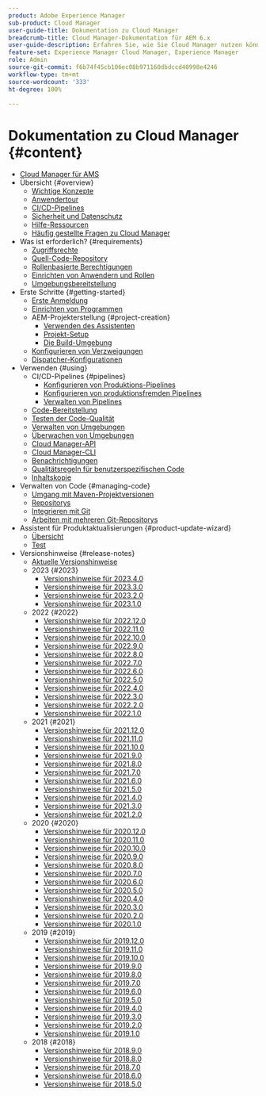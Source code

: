 ```yaml
---
product: Adobe Experience Manager
sub-product: Cloud Manager
user-guide-title: Dokumentation zu Cloud Manager
breadcrumb-title: Cloud Manager-Dokumentation für AEM 6.x
user-guide-description: Erfahren Sie, wie Sie Cloud Manager nutzen können, um Adobe Experience Manager für AMS in der Cloud selbst zu verwalten.
feature-set: Experience Manager Cloud Manager, Experience Manager
role: Admin
source-git-commit: f6b74f45cb106ec08b971160dbdccd40998e4246
workflow-type: tm+mt
source-wordcount: '333'
ht-degree: 100%

---
```



# Dokumentation zu Cloud Manager {#content}

+ [Cloud Manager für AMS](introduction.md)
+ Übersicht {#overview}
   + [Wichtige Konzepte](overview/key-concepts.md)
   + [Anwendertour](overview/user-journey.md)
   + [CI/CD-Pipelines](overview/ci-cd-pipelines.md)
   + [Sicherheit und Datenschutz](overview/security-and-privacy.md)
   + [Hilfe-Ressourcen](overview/help-resources.md)
   + [Häufig gestellte Fragen zu Cloud Manager](overview/faqs.md)
+ Was ist erforderlich? {#requirements}
   + [Zugriffsrechte](requirements/access-rights.md)
   + [Quell-Code-Repository](requirements/source-code-repository.md)
   + [Rollenbasierte Berechtigungen](requirements/role-based-permissions.md)
   + [Einrichten von Anwendern und Rollen](requirements/users-and-roles.md)
   + [Umgebungsbereitstellung](requirements/environment-provisioning.md)
+ Erste Schritte {#getting-started}
   + [Erste Anmeldung](getting-started/first-time-login.md)
   + [Einrichten von Programmen](getting-started/program-setup.md)
   + AEM-Projekterstellung {#project-creation}
      + [Verwenden des Assistenten](getting-started/using-the-wizard.md)
      + [Projekt-Setup](getting-started/project-setup.md)
      + [Die Build-Umgebung](getting-started/build-environment.md)
   + [Konfigurieren von Verzweigungen](getting-started/configuring-branches.md)
   + [Dispatcher-Konfigurationen](getting-started/dispatcher-configurations.md)
+ Verwenden {#using}
   + CI/CD-Pipelines {#pipelines}
      + [Konfigurieren von Produktions-Pipelines](using/production-pipelines.md)
      + [Konfigurieren von produktionsfremden Pipelines](using/non-production-pipelines.md)
      + [Verwalten von Pipelines](using/managing-pipelines.md)
   + [Code-Bereitstellung](using/code-deployment.md)
   + [Testen der Code-Qualität](using/code-quality-testing.md)
   + [Verwalten von Umgebungen](using/managing-environments.md)
   + [Überwachen von Umgebungen](using/monitoring-environments.md)
   + [Cloud Manager-API](https://developer.adobe.com/experience-cloud/cloud-manager/reference/api/)
   + [Cloud Manager-CLI](https://github.com/adobe/aio-cli-plugin-cloudmanager/blob/main/README.md)
   + [Benachrichtigungen](using/notifications.md)
   + [Qualitätsregeln für benutzerspezifischen Code](using/custom-code-quality-rules.md)
   + [Inhaltskopie](using/content-copy.md)
+ Verwalten von Code {#managing-code}
   + [Umgang mit Maven-Projektversionen](managing-code/maven-project-version.md)
   + [Repositorys](managing-code/repositories.md)
   + [Integrieren mit Git](managing-code/git-integration.md)
   + [Arbeiten mit mehreren Git-Repositorys](managing-code/multiple-git-repos.md)
+ Assistent für Produktaktualisierungen {#product-update-wizard}
   + [Übersicht](product-update-wizard/overview.md)
   + [Test](product-update-wizard/evaluation.md)
+ Versionshinweise {#release-notes}
   + [Aktuelle Versionshinweise](release-notes/current.md)
   + 2023 {#2023}
      + [Versionshinweise für 2023.4.0](release-notes/2023/2023-4-0.md)
      + [Versionshinweise für 2023.3.0](release-notes/2023/2023-3-0.md)
      + [Versionshinweise für 2023.2.0](release-notes/2023/2023-2-0.md)
      + [Versionshinweise für 2023.1.0](release-notes/2023/2023-1-0.md)
   + 2022 {#2022}
      + [Versionshinweise für 2022.12.0](release-notes/2022/2022-12-0.md)
      + [Versionshinweise für 2022.11.0](release-notes/2022/2022-11-0.md)
      + [Versionshinweise für 2022.10.0](release-notes/2022/2022-10-0.md)
      + [Versionshinweise für 2022.9.0](release-notes/2022/2022-9-0.md)
      + [Versionshinweise für 2022.8.0](release-notes/2022/2022-8-0.md)
      + [Versionshinweise für 2022.7.0](release-notes/2022/2022-7-0.md)
      + [Versionshinweise für 2022.6.0](release-notes/2022/2022-6-0.md)
      + [Versionshinweise für 2022.5.0](release-notes/2022/2022-5-0.md)
      + [Versionshinweise für 2022.4.0](release-notes/2022/2022-4-0.md)
      + [Versionshinweise für 2022.3.0](release-notes/2022/2022-3-0.md)
      + [Versionshinweise für 2022.2.0](release-notes/2022/2022-2-0.md)
      + [Versionshinweise für 2022.1.0](release-notes/2022/2022-1-0.md)
   + 2021 {#2021}
      + [Versionshinweise für 2021.12.0](release-notes/2021/2021-12-0.md)
      + [Versionshinweise für 2021.11.0](release-notes/2021/2021-11-0.md)
      + [Versionshinweise für 2021.10.0](release-notes/2021/2021-10-0.md)
      + [Versionshinweise für 2021.9.0](release-notes/2021/2021-9-0.md)
      + [Versionshinweise für 2021.8.0](release-notes/2021/2021-8-0.md)
      + [Versionshinweise für 2021.7.0](release-notes/2021/2021-7-0.md)
      + [Versionshinweise für 2021.6.0](release-notes/2021/2021-6-0.md)
      + [Versionshinweise für 2021.5.0](release-notes/2021/2021-5-0.md)
      + [Versionshinweise für 2021.4.0](release-notes/2021/2021-4-0.md)
      + [Versionshinweise für 2021.3.0](release-notes/2021/2021-3-0.md)
      + [Versionshinweise für 2021.2.0](release-notes/2021/2021-2-0.md)
   + 2020 {#2020}
      + [Versionshinweise für 2020.12.0](release-notes/2020/2020-12-0.md)
      + [Versionshinweise für 2020.11.0](release-notes/2020/2020-11-0.md)
      + [Versionshinweise für 2020.10.0](release-notes/2020/2020-10-0.md)
      + [Versionshinweise für 2020.9.0](release-notes/2020/2020-9-0.md)
      + [Versionshinweise für 2020.8.0](release-notes/2020/2020-8-0.md)
      + [Versionshinweise für 2020.7.0](release-notes/2020/2020-7-0.md)
      + [Versionshinweise für 2020.6.0](release-notes/2020/2020-6-0.md)
      + [Versionshinweise für 2020.5.0](release-notes/2020/2020-5-0.md)
      + [Versionshinweise für 2020.4.0](release-notes/2020/2020-4-0.md)
      + [Versionshinweise für 2020.3.0](release-notes/2020/2020-3-0.md)
      + [Versionshinweise für 2020.2.0](release-notes/2020/2020-2-0.md)
      + [Versionshinweise für 2020.1.0](release-notes/2020/2020-1-0.md)
   + 2019 {#2019}
      + [Versionshinweise für 2019.12.0](release-notes/2019/2019-12-0.md)
      + [Versionshinweise für 2019.11.0](release-notes/2019/2019-11-0.md)
      + [Versionshinweise für 2019.10.0](release-notes/2019/2019-10-0.md)
      + [Versionshinweise für 2019.9.0](release-notes/2019/2019-9-0.md)
      + [Versionshinweise für 2019.8.0](release-notes/2019/2019-8-0.md)
      + [Versionshinweise für 2019.7.0](release-notes/2019/2019-7-0.md)
      + [Versionshinweise für 2019.6.0](release-notes/2019/2019-6-0.md)
      + [Versionshinweise für 2019.5.0](release-notes/2019/2019-5-0.md)
      + [Versionshinweise für 2019.4.0](release-notes/2019/2019-4-0.md)
      + [Versionshinweise für 2019.3.0](release-notes/2019/2019-3-0.md)
      + [Versionshinweise für 2019.2.0](release-notes/2019/2019-2-0.md)
      + [Versionshinweise für 2019.1.0](release-notes/2019/2019-1-0.md)
   + 2018 {#2018}
      + [Versionshinweise für 2018.9.0](release-notes/2018/2018-9-0.md)
      + [Versionshinweise für 2018.8.0](release-notes/2018/2018-8-0.md)
      + [Versionshinweise für 2018.7.0](release-notes/2018/2018-7-0.md)
      + [Versionshinweise für 2018.6.0](release-notes/2018/2018-6-0.md)
      + [Versionshinweise für 2018.5.0](release-notes/2018/2018-5-0.md)
